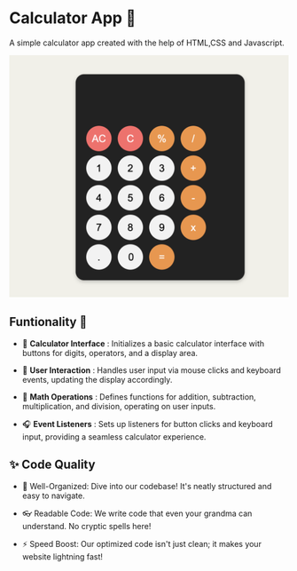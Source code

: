 # Calculator App 📲

A simple calculator app created with the help of HTML,CSS and Javascript.

![Cacl IMG](/assets/Screenshot%202023-09-03%20at%2010.29.41%20AM.png "Website preview")

## Funtionality 🚀

- 🧮 **Calculator Interface** : Initializes a basic calculator interface with buttons for digits, operators, and a display area.

- 🙋 **User Interaction** : Handles user input via mouse clicks and keyboard events, updating the display accordingly.

- 🧮 **Math Operations** : Defines functions for addition, subtraction, multiplication, and division, operating on user inputs.

- 🎧 **Event Listeners** : Sets up listeners for button clicks and keyboard input, providing a seamless calculator experience.

## ✨ Code Quality

- 🧐 Well-Organized: Dive into our codebase! It's neatly structured and easy to navigate.

- 👓 Readable Code: We write code that even your grandma can understand. No cryptic spells here!

- ⚡ Speed Boost: Our optimized code isn't just clean; it makes your website lightning fast!
